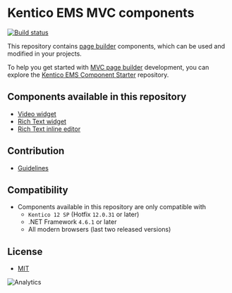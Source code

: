 # Kentico EMS MVC components

[![Build status](https://ci.appveyor.com/api/projects/status/mjjcebk97lpvi998?svg=true)](https://ci.appveyor.com/project/kentico/ems-mvc-components)

This repository contains [page builder](https://kentico.com/CMSPages/DocLinkMapper.ashx?version=latest&link=page_builder_mvc) components, which can be used and modified in your projects.

To help you get started with [MVC page builder](https://kentico.com/CMSPages/DocLinkMapper.ashx?version=latest&link=page_builder_mvc) development, you can explore the  [Kentico EMS Component Starter](https://github.com/Kentico/ems-mvc-component-starter) repository.

## Components available in this repository
- [Video widget](/Kentico.Widget.Video)
- [Rich Text widget](/Kentico.Widget.RichText)
- [Rich Text inline editor](/Kentico.InlineEditor.RichText)

## Contribution
- [Guidelines](/CONTRIBUTING.md)

## Compatibility
- Components available in this repository are only compatible with
  - `Kentico 12 SP` (Hotfix `12.0.31` or later)
  - .NET Framework `4.6.1` or later
  - All modern browsers (last two released versions)

## License
- [MIT](/LICENSE)

![Analytics](https://kentico-ga-beacon.azurewebsites.net/api/UA-69014260-4/Kentico/ems-mvc-components?pixel)
